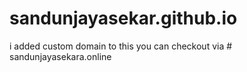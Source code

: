 # sandunjayasekar.github.io

i added custom domain to this you can checkout via # sandunjayasekara.online
